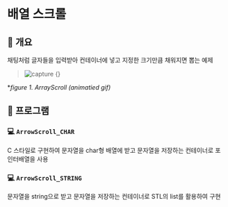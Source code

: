 # 배열 스크롤
## 📢 개요
  채팅처럼 글자들을 입력받아 컨테이너에 넣고 지정한 크기만큼 채워지면 뽑는 예제
  
  
  >![capture](https://github.com/kbm0996/Practice-ETC/blob/master/stringtypeExample-ArrayScroll/figure/run.gif) {}
  
  
  **figure 1. ArrayScroll (animatied gif)*
  
  

## 📌 프로그램
### 💻 ``ArrowScroll_CHAR``
  C 스타일로 구현하여 문자열을 char형 배열에 받고 문자열을 저장하는 컨테이너로 포인터배열을 사용

### 💻 ``ArrowScroll_STRING``
  문자열을 string으로 받고 문자열을 저장하는 컨테이너로 STL의 list를 활용하여 구현
